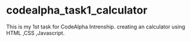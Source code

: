 # codealpha_task1_calculator
This is  my 1st  task for CodeAlpha Intrenship. creating an calculator using  HTML ,CSS ,Javascript.
